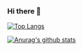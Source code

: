 ### Hi there 👋

<!--
**Aerim/Aerim** is a ✨ _special_ ✨ repository because its `README.md` (this file) appears on your GitHub profile.

Here are some ideas to get you started:

- 🔭 I’m currently working on ...
- 🌱 I’m currently learning ...
- 👯 I’m looking to collaborate on ...
- 🤔 I’m looking for help with ...
- 💬 Ask me about ...
- 📫 How to reach me: ...
- 😄 Pronouns: ...
- ⚡ Fun fact: ...
-->

[![Top Langs](https://github-readme-stats.vercel.app/api/top-langs/?username=Aerim&layout=compact)](https://github.com/Aerim/github-readme-stats)


[![Anurag's github stats](https://github-readme-stats.vercel.app/api?username=Aerim)](https://github.com/Aerim/github-readme-stats)
